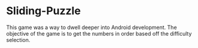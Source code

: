 # Sliding-Puzzle

This game was a way to dwell deeper into Android development. 
The objective of the game is to get the numbers in order based off the difficulty selection.